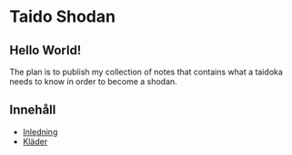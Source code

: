 # Taido Shodan #

## Hello World! ##

The plan is to publish my collection of notes that contains what a taidoka needs to know in order to become a shodan.


## Innehåll ##

- [Inledning](inledning)
- [Kläder](klader)
